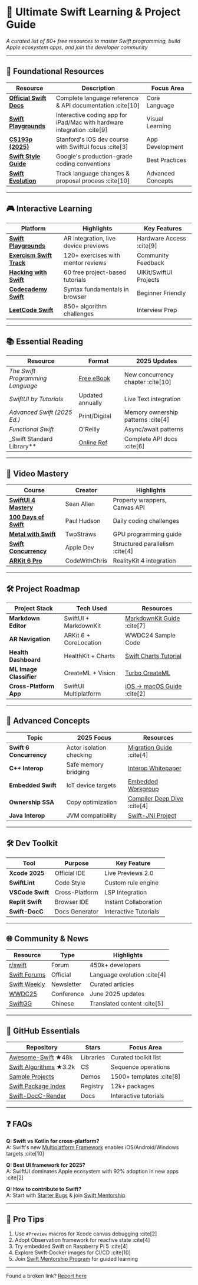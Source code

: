 # 🚀 Ultimate Swift Learning & Project Guide

_A curated list of 80+ free resources to master Swift programming, build Apple ecosystem apps, and join the developer community_

---

## 🌟 **Foundational Resources**
| Resource | Description | Focus Area | 
|----------|-------------|------------|
| **[Official Swift Docs](https://www.swift.org/documentation/)** | Complete language reference & API documentation :cite[10] | Core Language |
| **[Swift Playgrounds](https://www.apple.com/swift/playgrounds/)** | Interactive coding app for iPad/Mac with hardware integration :cite[9] | Visual Learning |
| **[CS193p (2025)](https://cs193p.sites.stanford.edu/)** | Stanford's iOS dev course with SwiftUI focus :cite[3] | App Development |
| **[Swift Style Guide](https://google.github.io/swift/)** | Google's production-grade coding conventions | Best Practices |
| **[Swift Evolution](https://github.com/apple/swift-evolution)** | Track language changes & proposal process :cite[10] | Advanced Concepts |

---

## 🎮 **Interactive Learning**
| Platform | Highlights | Key Features |
|----------|------------|--------------|
| **[Swift Playgrounds](https://www.apple.com/swift/playgrounds/)** | AR integration, live device previews | Hardware Access :cite[9] |
| **[Exercism Swift Track](https://exercism.org/tracks/swift)** | 120+ exercises with mentor reviews | Community Feedback |
| **[Hacking with Swift](https://www.hackingwithswift.com/learn)** | 60 free project-based tutorials | UIKit/SwiftUI Projects |
| **[Codecademy Swift](https://www.codecademy.com/learn/learn-swift)** | Syntax fundamentals in browser | Beginner Friendly |
| **[LeetCode Swift](https://leetcode.com/tag/swift/)** | 850+ algorithm challenges | Interview Prep |

---

## 📚 **Essential Reading**
| Resource | Format | 2025 Updates |
|----------|--------|--------------|
| _The Swift Programming Language_ | [Free eBook](https://docs.swift.org/swift-book/) | New concurrency chapter :cite[10] |
| _SwiftUI by Tutorials_ | Updated annually | Live Text integration |
| _Advanced Swift (2025 Ed.)_ | Print/Digital | Memory ownership patterns :cite[4] |
| _Functional Swift_ | O'Reilly | Async/await patterns |
| _Swift Standard Library** | [Online Ref](https://developer.apple.com/documentation/swift/swift_standard_library) | Complete API docs :cite[6] |

---

## 🎥 **Video Mastery**
| Course | Creator | Highlights |
|--------|---------|------------|
| **[SwiftUI 4 Mastery](https://youtu.be/HXoVSbwWUIk)** | Sean Allen | Property wrappers, Canvas API |
| **[100 Days of Swift](https://www.hackingwithswift.com/100)** | Paul Hudson | Daily coding challenges |
| **[Metal with Swift](https://youtu.be/KlN1eG7hq3Q)** | TwoStraws | GPU programming guide |
| **[Swift Concurrency](https://youtu.be/edy1RZjK4Bk)** | Apple Dev | Structured parallelism :cite[4] |
| **[ARKit 6 Pro](https://youtu.be/4A8D1K4wHsg)** | CodeWithChris | RealityKit 4 integration |

---

## 🛠️ **Project Roadmap**
| Project Stack | Tech Used | Resources |
|---------------|-----------|-----------|
| **Markdown Editor** | SwiftUI + MarkdownKit | [MarkdownKit Guide](https://blog.csdn.net/gitblog_01287/article/details/143044759) :cite[7] |
| **AR Navigation** | ARKit 6 + CoreLocation | WWDC24 Sample Code |
| **Health Dashboard** | HealthKit + Charts | [Swift Charts Tutorial](https://developer.apple.com/videos/play/wwdc2023/10137/) |
| **ML Image Classifier** | CreateML + Vision | [Turbo CreateML](https://developer.apple.com/machine-learning/) |
| **Cross-Platform App** | SwiftUI Multiplatform | [iOS → macOS Guide](https://developer.apple.com/documentation/swiftui/bringing_your_ios_app_to_macos) :cite[2] |

---

## 🧠 **Advanced Concepts**
| Topic | 2025 Focus | Resources |
|-------|------------|-----------|
| **Swift 6 Concurrency** | Actor isolation checking | [Migration Guide](https://www.swift.org/blog/swift-6-concurrency/) :cite[4] |
| **C++ Interop** | Safe memory bridging | [Interop Whitepaper](https://www.swift.org/cxx-interop/) |
| **Embedded Swift** | IoT device targets | [Embedded Workgroup](https://forums.swift.org/c/embedded) |
| **Ownership SSA** | Copy optimization | [Compiler Deep Dive](https://www.swift.org/blog/ossa/) :cite[4] |
| **Java Interop** | JVM compatibility | [Swift-JNI Project](https://github.com/apple/swift-jni) |

---

## 🛠️ **Dev Toolkit**
| Tool | Purpose | Key Feature |
|------|---------|-------------|
| **Xcode 2025** | Official IDE | Live Previews 2.0 |
| **SwiftLint** | Code Style | Custom rule engine |
| **VSCode Swift** | Cross-Platform | LSP Integration |
| **Replit Swift** | Browser IDE | Instant Collaboration |
| **Swift-DocC** | Docs Generator | Interactive Tutorials |

---

## 🌐 **Community & News**
| Resource | Type | Highlights |
|----------|------|------------|
| [r/swift](https://reddit.com/r/swift) | Forum | 450k+ developers |
| [Swift Forums](https://forums.swift.org/) | Official | Language evolution :cite[4] |
| [Swift Weekly](https://swiftweekly.github.io/) | Newsletter | Curated articles |
| [WWDC25](https://developer.apple.com/wwdc25/) | Conference | June 2025 updates |
| [SwiftGG](https://swiftgg.org/) | Chinese | Translated content :cite[5] |

---

## 📂 **GitHub Essentials**
| Repository | Stars | Focus Area |
|------------|-------|------------|
| [Awesome-Swift](https://github.com/matteocrippa/awesome-swift) ★48k | Libraries | Curated toolkit list |
| [Swift Algorithms](https://github.com/apple/swift-algorithms) ★3.2k | CS | Sequence operations |
| [Sample Projects](https://github.com/topics/swift-programming) | Demos | 1500+ templates :cite[8] |
| [Swift Package Index](https://swiftpackageindex.com/) | Registry | 12k+ packages |
| [Swift-DocC-Render](https://github.com/apple/swift-docc-render) | Docs | Interactive tutorials |

---

## ❓ **FAQs**
**Q: Swift vs Kotlin for cross-platform?**  
A: Swift's new [Multiplatform Framework](https://www.swift.org/multiplatform/) enables iOS/Android/Windows targets :cite[10]

**Q: Best UI framework for 2025?**  
A: SwiftUI dominates Apple ecosystem with 92% adoption in new apps :cite[2]

**Q: How to contribute to Swift?**  
A: Start with [Starter Bugs](https://bugs.swift.org/) & join [Swift Mentorship](https://forums.swift.org/c/mentorship)

---

## 🌟 **Pro Tips**
1. Use `#Preview` macros for Xcode canvas debugging :cite[2]
2. Adopt Observation framework for reactive state :cite[4]
3. Try embedded Swift on Raspberry Pi 5 :cite[4]
4. Explore Swift-Docker images for CI/CD :cite[10]
5. Join [Swift Mentorship Program](https://www.swift.org/mentorship/) for guided learning

---

Found a broken link? [Report here](https://github.com/SwiftLang/swift/issues)  
